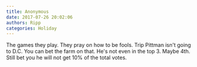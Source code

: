 ```yaml
---
title: Anonymous
date: 2017-07-26 20:02:06
authors: Ripp
categories: Holiday
---
```


 The games they play. They pray on how to be fools. Trip Pittman isn't going to D.C.  You can bet the farm on that. He's not even in the top 3. Maybe 4th. Still bet you he will not get 10% of the total votes.